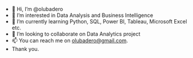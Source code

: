 - 👋 Hi, I’m @olubadero
- 👀 I’m interested in Data Analysis and Business Intelligence
- 🌱 I’m currently learning Python, SQL, Power BI, Tableau, Microsoft Excel etc.
- 💞️ I’m looking to collaborate on Data Analytics project
- 📫 You can reach me on olubadero@gmail.com.
- Thank you.

<!---
olubadero/olubadero is a ✨ special ✨ repository because its `README.md` (this file) appears on your GitHub profile.
You can click the Preview link to take a look at your changes.
--->
